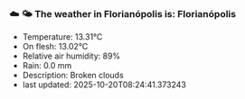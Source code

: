 ### ☁️ 🌤️  The weather in Florianópolis is: Florianópolis

- Temperature: 13.31°C
- On flesh: 13.02°C
- Relative air humidity: 89%
- Rain: 0.0 mm
- Description: Broken clouds
- last updated: 2025-10-20T08:24:41.373243
